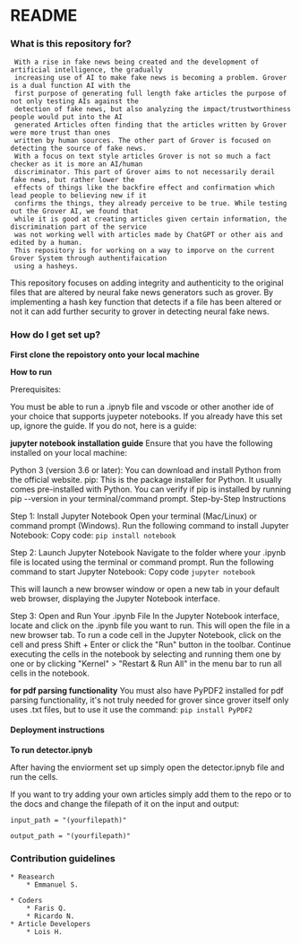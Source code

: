 # README #
### What is this repository for? ###
	 With a rise in fake news being created and the development of artificial intelligence, the gradually
	 increasing use of AI to make fake news is becoming a problem. Grover is a dual function AI with the 
	 first purpose of generating full length fake articles the purpose of not only testing AIs against the 
	 detection of fake news, but also analyzing the impact/trustworthiness people would put into the AI 
	 generated Articles often finding that the articles written by Grover were more trust than ones 
	 written by human sources. The other part of Grover is focused on detecting the source of fake news. 
	 With a focus on text style articles Grover is not so much a fact checker as it is more an AI/human 
	 discriminator. This part of Grover aims to not necessarily derail fake news, but rather lower the 
	 effects of things like the backfire effect and confirmation which lead people to believing new if it 
	 confirms the things, they already perceive to be true. While testing out the Grover AI, we found that 
	 while it is good at creating articles given certain information, the discrimination part of the service 
	 was not working well with articles made by ChatGPT or other ais and edited by a human. 
	 This repository is for working on a way to imporve on the current Grover System through authentifaication 
	 using a hasheys. 
	 
This repository focuses on adding integrity and authenticity to the original files that are altered by neural fake news generators such as grover.
By implementing a hash key function that detects if a file has been altered or not it can add further security to grover in detecting
neural fake news.

### How do I get set up? ###

**First clone the repoistory onto your local machine**

**How to run**	

Prerequisites:

You must be able to run a .ipnyb file and vscode or other another ide of your choice that supports juypeter notebooks. If you already have this set up, ignore the guide. If you do not, here is a guide:

**jupyter notebook installation guide**
Ensure that you have the following installed on your local machine:

Python 3 (version 3.6 or later): You can download and install Python from the official website.
pip: This is the package installer for Python. It usually comes pre-installed with Python. You can verify if pip is installed by running pip --version in your terminal/command prompt.
Step-by-Step Instructions

Step 1: Install Jupyter Notebook
Open your terminal (Mac/Linux) or command prompt (Windows).
Run the following command to install Jupyter Notebook:
Copy code:
``pip install notebook``

Step 2: Launch Jupyter Notebook
Navigate to the folder where your .ipynb file is located using the terminal or command prompt.
Run the following command to start Jupyter Notebook:
Copy code
``jupyter notebook``

This will launch a new browser window or open a new tab in your default web browser, displaying the Jupyter Notebook interface.

Step 3: Open and Run Your .ipynb File
In the Jupyter Notebook interface, locate and click on the .ipynb file you want to run. This will open the file in a new browser tab.
To run a code cell in the Jupyter Notebook, click on the cell and press Shift + Enter or click the "Run" button in the toolbar.
Continue executing the cells in the notebook by selecting and running them one by one or by clicking "Kernel" > "Restart & Run All" in the menu bar to run all cells in the notebook.

**for pdf parsing functionality**
You must also have PyPDF2 installed for pdf parsing functionality, it's not truly needed for grover since grover itself only uses
.txt files, but to use it use the command: ``pip install PyPDF2``


#### Deployment instructions ####

**To run detector.ipnyb**

After having the enviorment set up simply open the detector.ipnyb file and run the cells.

If you want to try adding your own articles simply add them to the repo or to the docs and change the filepath of it on the input and output:

``input_path = "(yourfilepath)"``

``output_path = "(yourfilepath)"``


### Contribution guidelines ###

	* Reasearch
		* Emmanuel S.
		
	* Coders
		* Faris Q.
		* Ricardo N.
	* Article Developers
		* Lois H.